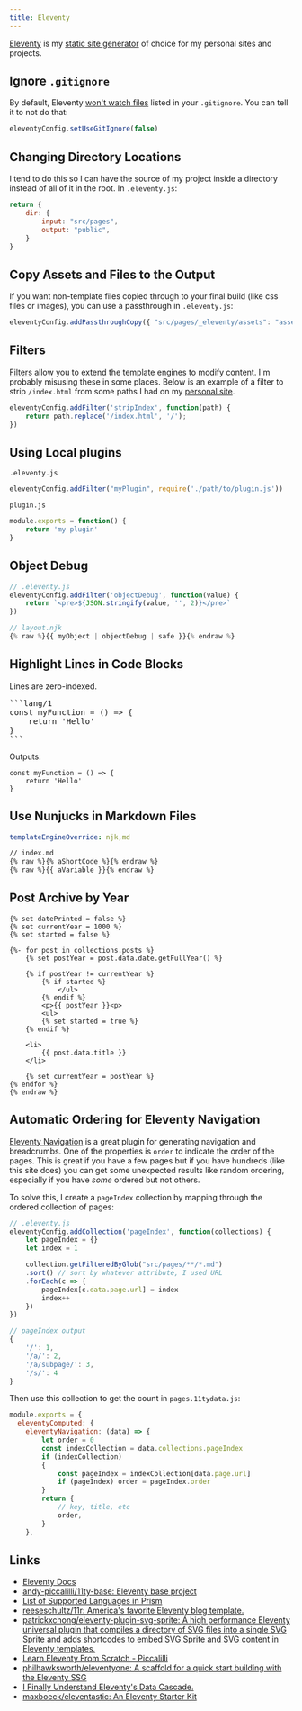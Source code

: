 ```yaml
---
title: Eleventy
---
```


[Eleventy](https://www.11ty.dev) is my [static site generator](/webdev/static-site-generators) of choice for my personal sites and projects.


## Ignore `.gitignore`

By default, Eleventy [won't watch files](https://www.11ty.dev/docs/ignores/) listed in your `.gitignore`. You can tell it to not do that:

```js
eleventyConfig.setUseGitIgnore(false)
```

## Changing Directory Locations

I tend to do this so I can have the source of my project inside a directory instead of all of it in the root. In `.eleventy.js`:

```js
return {
    dir: {
        input: "src/pages",
        output: "public",
    }
}
```

## Copy Assets and Files to the Output

If you want non-template files copied through to your final build (like css files or images), you can use a passthrough in `.eleventy.js`:

```js
eleventyConfig.addPassthroughCopy({ "src/pages/_eleventy/assets": "assets" })
```

## Filters

[Filters](https://www.11ty.dev/docs/filters/) allow you to extend the template engines to modify content. I'm probably misusing these in some places. Below is an example of a filter to strip `/index.html` from some paths I had on my [personal site](https://rknight.me).

```js
eleventyConfig.addFilter('stripIndex', function(path) {
    return path.replace('/index.html', '/');
})
```

## Using Local plugins

`.eleventy.js`
```js
eleventyConfig.addFilter("myPlugin", require('./path/to/plugin.js'))
```

`plugin.js`

```js
module.exports = function() {
    return 'my plugin'
}
```

## Object Debug

```js
// .eleventy.js
eleventyConfig.addFilter('objectDebug', function(value) {
    return `<pre>${JSON.stringify(value, '', 2)}</pre>`
})

// layout.njk
{% raw %}{{ myObject | objectDebug | safe }}{% endraw %}
```

## Highlight Lines in Code Blocks

Lines are zero-indexed.

<pre>
```lang/1
const myFunction = () => {
    return 'Hello'
}
```
</pre>

Outputs:

```js/1
const myFunction = () => {
    return 'Hello'
}
```

## Use Nunjucks in Markdown Files

```yaml
templateEngineOverride: njk,md
```

```md
// index.md
{% raw %}{% aShortCode %}{% endraw %}
{% raw %}{{ aVariable }}{% endraw %}
```

## Post Archive by Year

```liquid{% raw %}
{% set datePrinted = false %}
{% set currentYear = 1000 %}
{% set started = false %}

{%- for post in collections.posts %}
    {% set postYear = post.data.date.getFullYear() %}

    {% if postYear != currentYear %}
        {% if started %}
            </ul>
        {% endif %}
        <p>{{ postYear }}<p>
        <ul>
        {% set started = true %}
    {% endif %}

    <li>
        {{ post.data.title }}
    </li>

    {% set currentYear = postYear %}
{% endfor %}
{% endraw %}
```


## Automatic Ordering for Eleventy Navigation

[Eleventy Navigation](https://www.11ty.dev/docs/plugins/navigation/) is a great plugin for generating navigation and breadcrumbs. One of the properties is `order` to indicate the order of the pages. This is great if you have a few pages but if you have hundreds (like this site does) you can get some unexpected results like random ordering, especially if you have _some_ ordered but not others.

To solve this, I create a `pageIndex` collection by mapping through the ordered collection of pages:

```js
// .eleventy.js
eleventyConfig.addCollection('pageIndex', function(collections) {
    let pageIndex = {}
    let index = 1

    collection.getFilteredByGlob("src/pages/**/*.md")
    .sort() // sort by whatever attribute, I used URL
    .forEach(c => {
        pageIndex[c.data.page.url] = index
        index++
    })
})

// pageIndex output
{
    '/': 1,
    '/a/': 2,
    '/a/subpage/': 3,
    '/s/': 4
}
```

Then use this collection to get the count in `pages.11tydata.js`:

```js
module.exports = {
  eleventyComputed: {
    eleventyNavigation: (data) => {
        let order = 0
        const indexCollection = data.collections.pageIndex
        if (indexCollection)
        {
            const pageIndex = indexCollection[data.page.url]
            if (pageIndex) order = pageIndex.order
        }
        return {
            // key, title, etc
            order,
        }
    },
```

## Links

- [Eleventy Docs](https://www.11ty.dev/docs/)
- [andy-piccalilli/11ty-base: Eleventy base project](https://github.com/andy-piccalilli/11ty-base?utm_source=pocket_mylist)
- [List of Supported Languages in Prism](https://prismjs.com/#supported-languages)
- [reeseschultz/11r: America's favorite Eleventy blog template.](https://github.com/reeseschultz/11r)
- [patrickxchong/eleventy-plugin-svg-sprite: A high performance Eleventy universal plugin that compiles a directory of SVG files into a single SVG Sprite and adds shortcodes to embed SVG Sprite and SVG content in Eleventy templates.](https://github.com/patrickxchong/eleventy-plugin-svg-sprite)
- [Learn Eleventy From Scratch - Piccalilli](https://piccalil.li/course/learn-eleventy-from-scratch/)
- [philhawksworth/eleventyone: A scaffold for a quick start building with the Eleventy SSG](https://github.com/philhawksworth/eleventyone)
- [I Finally Understand Eleventy's Data Cascade.](https://benmyers.dev/blog/eleventy-data-cascade/)
- [maxboeck/eleventastic: An Eleventy Starter Kit](https://github.com/maxboeck/eleventastic)

